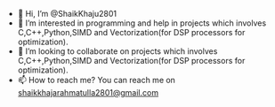 - 👋 Hi, I’m @ShaikKhaju2801
- 👀 I’m interested in programming and help in projects which involves C,C++,Python,SIMD and Vectorization(for DSP processors for optimization).
- 💞️ I’m looking to collaborate on projects which involves C,C++,Python,SIMD and Vectorization(for DSP processors for optimization).
- 📫 How to reach me? You can reach me on shaikkhajarahmatulla2801@gmail.com

<!---
ShaikKhaju2801/ShaikKhaju2801 is a ✨ special ✨ repository because its `README.md` (this file) appears on your GitHub profile.
You can click the Preview link to take a look at your changes.
--->
